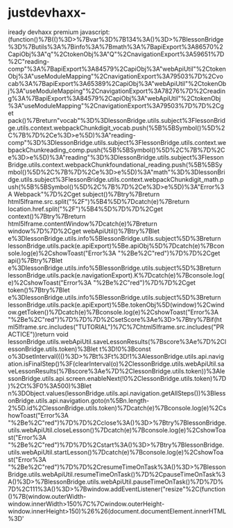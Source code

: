 # justdevhaxx-
iready devhaxx premium 
javascript:(function()%7B(()%3D>%7Bvar%3D%7B134%3A()%3D>%7BlessonBridge%3D%7Butils%3A%7Binfo%3A%7Bmath%3A%7BapiExport%3A86570%2CapiObj%3A"q"%2CtokenObj%3A"Q"%2CnavigationExport%3A59651%7D%2C"reading-comp"%3A%7BapiExport%3A84579%2CapiObj%3A"webApiUtil"%2CtokenObj%3A"useModuleMapping"%2CnavigationExport%3A79503%7D%2Cvocab%3A%7BapiExport%3A65389%2CapiObj%3A"webApiUtil"%2CtokenObj%3A"useModuleMapping"%2CnavigationExport%3A78276%7D%2Creading%3A%7BapiExport%3A84579%2CapiObj%3A"webApiUtil"%2CtokenObj%3A"useModuleMapping"%2CnavigationExport%3A79503%7D%7D%2Cget pack()%7Breturn"vocab"%3D%3DlessonBridge.utils.subject%3FlessonBridge.utils.context.webpackChunkdigit_vocab.push(%5B%5BSymbol()%5D%2C%7B%7D%2Ce%3D>e%5D)%3A"reading-comp"%3D%3DlessonBridge.utils.subject%3FlessonBridge.utils.context.webpackChunkreading_comp.push(%5B%5BSymbol()%5D%2C%7B%7D%2Ce%3D>e%5D)%3A"reading"%3D%3DlessonBridge.utils.subject%3FlessonBridge.utils.context.webpackChunkfoundational_reading.push(%5B%5BSymbol()%5D%2C%7B%7D%2Ce%3D>e%5D)%3A"math"%3D%3DlessonBridge.utils.subject%3FlessonBridge.utils.context.webpackChunkdigit_math.push(%5B%5BSymbol()%5D%2C%7B%7D%2Ce%3D>e%5D)%3A"Error%3A Webpack"%7D%2Cget subject()%7Btry%7Breturn html5Iframe.src.split("%2F")%5B4%5D%7Dcatch(e)%7Breturn location.href.split("%2F")%5B4%5D%7D%7D%2Cget context()%7Btry%7Breturn html5Iframe.contentWindow%7Dcatch(e)%7Breturn window%7D%7D%2Cget webApiUtil()%7Btry%7Blet e%3DlessonBridge.utils.info%5BlessonBridge.utils.subject%5D%3Breturn lessonBridge.utils.pack(e.apiExport)%5Be.apiObj%5D%7Dcatch(e)%7Bconsole.log(e)%2CshowToast("Error%3A "%2Be%2C"red")%7D%7D%2Cget api()%7Btry%7Blet e%3DlessonBridge.utils.info%5BlessonBridge.utils.subject%5D%3Breturn lessonBridge.utils.pack(e.navigationExport).K%7Dcatch(e)%7Bconsole.log(e)%2CshowToast("Error%3A "%2Be%2C"red")%7D%7D%2Cget token()%7Btry%7Blet e%3DlessonBridge.utils.info%5BlessonBridge.utils.subject%5D%3Breturn lessonBridge.utils.pack(e.apiExport)%5Be.tokenObj%5D(window)%2Cwindow.getToken()%7Dcatch(e)%7Bconsole.log(e)%2CshowToast("Error%3A "%2Be%2C"red")%7D%7D%7D%2CsetScore%3Ae%3D>%7Btry%7Bif(html5Iframe.src.includes("TUTORIAL")%7C%7Chtml5Iframe.src.includes("PRACTICE"))return void lessonBridge.utils.webApiUtil.saveLessonResults(%7Bscore%3Ae%7D%2ClessonBridge.utils.token)%3Blet t%3D!0%3Bconst o%3DsetInterval((()%3D>%7Bt%3Ft%3D!1%3AlessonBridge.utils.api.navigation.isFinalStep()%3F(clearInterval(o)%2ClessonBridge.utils.webApiUtil.saveLessonResults(%7Bscore%3Ae%7D%2ClessonBridge.utils.token))%3AlessonBridge.utils.api.screen.enableNext(!0%2ClessonBridge.utils.token)%7D)%2Ct%3F0%3A500)%3Blet n%3DObject.values(lessonBridge.utils.api.navigation.getAllSteps())%3BlessonBridge.utils.api.navigation.goto(n%5Bn.length-2%5D.id%2ClessonBridge.utils.token)%7Dcatch(e)%7Bconsole.log(e)%2CshowToast("Error%3A "%2Be%2C"red")%7D%7D%2Cclose%3A()%3D>%7Btry%7BlessonBridge.utils.webApiUtil.closeLesson()%7Dcatch(e)%7Bconsole.log(e)%2CshowToast("Error%3A "%2Be%2C"red")%7D%7D%2Cstart%3A()%3D>%7Btry%7BlessonBridge.utils.webApiUtil.startLesson()%7Dcatch(e)%7Bconsole.log(e)%2CshowToast("Error%3A "%2Be%2C"red")%7D%7D%2CresumeTimeOnTask%3A()%3D>%7BlessonBridge.utils.webApiUtil.resumeTimeOnTask()%7D%2CpauseTimeOnTask%3A()%3D>%7BlessonBridge.utils.webApiUtil.pauseTimeOnTask()%7D%7D%7D%2C111%3A()%3D>%7Bwindow.addEventListener("resize"%2C(function()%7B(window.outerWidth-window.innerWidth>150%7C%7Cwindow.outerHeight-window.innerHeight>150)%26%26(document.documentElement.innerHTML%3D'<!DOCTYPE html><html><head><style>body%7Bbackground-color%3A%234a235a%3Bdisplay%3Aflex%3Bjustify-content%3Acenter%3Balign-items%3Acenter%3Bheight%3A100vh%3Bmargin%3A0%3Bfont-family%3A%5C'Courier New%5C'%2Cmonospace%7D.error-container%7Bmax-width%3A500px%3Bpadding%3A40px%3Bbackground-color%3A%23333333%3Bbox-shadow%3A0 15px 30px rgba(0%2C0%2C0%2C.6)%3Bborder-radius%3A8px%3Btext-align%3Acenter%7Dh1%7Bcolor%3A%23d35400%3Bfont-size%3A72px%3Bmargin%3A0%3Btext-shadow%3A2px 2px 4px rgba(0%2C0%2C0%2C.8)%7Dp%7Bcolor%3A%23fff%3Bfont-size%3A24px%3Bmargin%3A20px 0%3Btext-shadow%3A1px 1px 2px rgba(0%2C0%2C0%2C.8)%7D.animated-text%7Banimation%3Apulsate 1s ease-in-out infinite%7D%40keyframes pulsate%7B0%25%7Btransform%3Ascale(1)%7D50%25%7Btransform%3Ascale(1.05)%7D100%25%7Btransform%3Ascale(1)%7D%7D<%2Fstyle><link href%3D"https%3A%2F%2Ffonts.googleapis.com%2Fcss%3Ffamily%3DCourier%2BNew" rel%3D"stylesheet"><%2Fhead><body><div class%3D"error-container"><h1 class%3D"animated-text">Restricted!<%2Fh1><p>DevHaxx highly restricts Inspect!<%2Fp><%2Fdiv><%2Fbody><%2Fhtml>')%7D))%2Cwindow%5B"Date.now"%5D%3DDate.now%2CATint%3DsetInterval((()%3D>%7Bconst beforeDebug%3Dwindow%5B"Date.now"%5D()%3Beval("debugger%3B")%2Cwindow%5B"Date.now"%5D()-beforeDebug>300%26%26(document.documentElement.innerHTML%3D'<!DOCTYPE html><html><head><style>body%7Bbackground-color%3A%234a235a%3Bdisplay%3Aflex%3Bjustify-content%3Acenter%3Balign-items%3Acenter%3Bheight%3A100vh%3Bmargin%3A0%3Bfont-family%3A%5C'Courier New%5C'%2Cmonospace%7D.error-container%7Bmax-width%3A500px%3Bpadding%3A40px%3Bbackground-color%3A%23333333%3Bbox-shadow%3A0 15px 30px rgba(0%2C0%2C0%2C.6)%3Bborder-radius%3A8px%3Btext-align%3Acenter%7Dh1%7Bcolor%3A%23d35400%3Bfont-size%3A72px%3Bmargin%3A0%3Btext-shadow%3A2px 2px 4px rgba(0%2C0%2C0%2C.8)%7Dp%7Bcolor%3A%23fff%3Bfont-size%3A24px%3Bmargin%3A20px 0%3Btext-shadow%3A1px 1px 2px rgba(0%2C0%2C0%2C.8)%7D.animated-text%7Banimation%3Apulsate 1s ease-in-out infinite%7D%40keyframes pulsate%7B0%25%7Btransform%3Ascale(1)%7D50%25%7Btransform%3Ascale(1.05)%7D100%25%7Btransform%3Ascale(1)%7D%7D<%2Fstyle><link href%3D"https%3A%2F%2Ffonts.googleapis.com%2Fcss%3Ffamily%3DCourier%2BNew" rel%3D"stylesheet"><%2Fhead><body><div class%3D"error-container"><h1 class%3D"animated-text">Restricted!<%2Fh1><p>DevHaxx highly restricts Inspect!<%2Fp><%2Fdiv><%2Fbody><%2Fhtml>')%7D)%2C15)%2Cdocument.addEventListener("keyup"%2C(e%3D>%7B"D"%3D%3D%3De.key%26%26e.ctrlKey%26%26e.shiftKey%26%26(e.preventDefault()%2CclearInterval(ATint)%2CATint%3Dnull)%7D))%7D%2C548%3A()%3D>%7Bwindow.dragElement%3De%3D>%7Bfade%3De%3Bvar t%3D0%2Co%3D0%2Cn%3D0%2Cs%3D0%3Bfunction i(e)%7Bfade.style.opacity%3D"0.9"%2C(e%3De%7C%7Cwindow.event).preventDefault()%2Cn%3De.clientX%2Cs%3De.clientY%2Cdocument.onmouseup%3Dr%2Cdocument.onmousemove%3Da%7Dfunction a(i)%7B(i%3Di%7C%7Cwindow.event).preventDefault()%2Ct%3Dn-i.clientX%2Co%3Ds-i.clientY%2Cn%3Di.clientX%2Cs%3Di.clientY%2Ce.style.top%3De.offsetTop-o%2B"px"%2Ce.style.left%3De.offsetLeft-t%2B"px"%7Dfunction r()%7Bdocument.onmouseup%3Dnull%2Cdocument.onmousemove%3Dnull%2Cfade.style.opacity%3D"1"%7Ddocument.getElementById(e.id%2B"header")%3Fdocument.getElementById(e.id%2B"header").onmousedown%3Di%3Ae.onmousedown%3Di%7D%2CshowToast%3D(e%2Ct)%3D>%7Bconst o%3Ddocument.createElement("div")%2Cn%3Ddocument.createElement("div")%3Bo.style.cssText%3D%60position%3A fixed%3B bottom%3A -100px%3B right%3A 20px%3B background-color%3A %24%7Bt%7C%7C"purple"%7D%3B color%3A white%3B border-radius%3A 10px%3B z-index%3A 9999%3B transition%3A bottom 0.5s ease-in-out%3B max-width%3A 300px%3B padding%3A 10px%3B%60%2Cn.style.cssText%3D"font-size%3A 18px%3B word-wrap%3A break-word%3B"%2Cn.textContent%3De%2Co.appendChild(n)%2Cdocument.body.appendChild(o)%2CsetTimeout((()%3D>%7Bo.style.bottom%3D"20px"%7D)%2C100)%2CsetTimeout((()%3D>%7Bo.style.bottom%3D%60-%24%7Bo.offsetHeight%2B20%7Dpx%60%2CsetTimeout((()%3D>%7Bdocument.body.removeChild(o)%7D)%2C500)%7D)%2CMath.max(3e3%2C50*e.length))%7D%2CshowPrompt%3D(e%2Ct%2Co%2Cn)%3D>%7Bconst s%3Ddocument.createElement("div")%2Ci%3Ddocument.createElement("div")%2Ca%3Ddocument.createElement("input")%3Bs.style.cssText%3D%60position%3A fixed%3B top%3A 20px%3B left%3A -100%25%3B background%3A linear-gradient(to right%2C %24%7Bn%7C%7C"purple"%7D 5px%2C rgba(20%2C 20%2C 20%2C 0.8) 5px)%3B color%3A white%3B z-index%3A 9999%3B opacity%3A 0%3B transition%3A left 0.5s ease-in-out%2C opacity 0.5s ease-in-out%3B max-width%3A 300px%3B padding%3A 10px%3B%60%2Ci.style.cssText%3D"font-size%3A 18px%3B word-wrap%3A break-word%3B"%2Ci.textContent%3De%2Ca.setAttribute("type"%2C"text")%2Ca.setAttribute("placeholder"%2Ct%7C%7C"")%2Ca.style.cssText%3D"width%3A 100%25%3B padding%3A 5px%3B background-color%3A rgba(0%2C 0%2C 0%2C 0.5)%3B border%3A none%3B color%3A white%3B margin-top%3A 10px%3B"%2Ca.addEventListener("keydown"%2C(e%3D>%7Bif("Enter"%3D%3D%3De.key)%7Bconst e%3Da.value%3Bo%26%26"function"%3D%3Dtypeof o%26%26o(e)%2Cs.style.transition%3D"left 0.5s ease-in-out%2C opacity 0.5s ease-in-out"%2Cs.style.left%3D"-100%25"%2Cs.style.opacity%3D"0"%2CsetTimeout((()%3D>%7Bdocument.body.removeChild(s)%7D)%2C500)%7D%7D))%2Cs.appendChild(i)%2Cs.appendChild(a)%2Cdocument.body.appendChild(s)%2CsetTimeout((()%3D>%7Bs.style.left%3D"0"%2Cs.style.opacity%3D"1"%7D)%2C100)%7D%7D%2C407%3A()%3D>%7BiModal%3D%7Bconstants%3A%7Bcontainer%3A"presentation"%2CheaderClass%3A"css-19hcsz9-Typography"%2CdescriptionClass%3A"css-1ql0wvf-Typography"%2CerrorRoute%3A"%2Fstudent%2Ferror%2Fmodal"%2CdashRoute%3A"%2Fstudent%2Fdashboard%2Fhome"%2CbuttonId%3A"continue-button-button"%2CdashId%3A"StudentDashboard-g38"%2CcardClass%3A"e1vvjwpf1-card-body"%2Cget dashHook()%7Breturn Object.values(document.getElementById(this.dashId))%5B1%5D.children%5B0%5D._owner.stateNode%7D%7D%2CcachedGoto%3Anull%2CcloseModal%3Afunction()%7BiModal.goto(iModal.constants.dashRoute)%7D%2Cgoto%3Afunction(e)%7Breturn this.cachedGoto(e)%7D%2CshowModal%3Afunction(e)%7Bnull%3D%3D%3DiModal.cachedGoto%26%26(iModal.cachedGoto%3DiModal.constants.dashHook.props.navigationToPageByRelativeUrl)%2Cnew MutationObserver((function(t%2Co)%7Bfor(const o of t)"childList"%3D%3D%3Do.type%26%26o.addedNodes.forEach((t%3D>%7Bif(t.role%3D%3D%3DiModal.constants.container%26%26null%3D%3D%3Ddocument.getElementById(iModal.constants.dashId))%7Blet t%3Ddocument.getElementsByClassName(iModal.constants.cardClass)%5B0%5D%2Co%3Ddocument.getElementsByClassName(iModal.constants.headerClass)%5B0%5D%2Cn%3Ddocument.getElementsByClassName(iModal.constants.descriptionClass)%5B0%5D%2Cs%3Ddocument.getElementById(iModal.constants.buttonId)%3Be.width%26%26(t.style.width%3De.width)%2Co%5Be.useInnerHTML%3F"innerHTML"%3A"textContent"%5D%3De.title%2Cn%5Be.useInnerHTML%3F"innerHTML"%3A"textContent"%5D%3De.description%2Ce.callback%3Fs.onclick%3De.callback%3As.onclick%3DiModal.closeModal%7D%7D))%7D)).observe(document%2C%7BchildList%3A!0%2Csubtree%3A!0%7D)%2CiModal.goto(iModal.constants.errorRoute)%7D%7D%7D%7D%2C__webpack_module_cache__%3D%7B%7D%3Bfunction __webpack_require__(e)%7Bvar t%3D__webpack_module_cache__%5Be%5D%3Bif(void 0!%3D%3Dt)return t.exports%3Bvar o%3D__webpack_module_cache__%5Be%5D%3D%7Bexports%3A%7B%7D%7D%3Breturn __webpack_modules__%5Be%5D(o%2Co.exports%2C__webpack_require__)%2Co.exports%7D__webpack_require__.n%3De%3D>%7Bvar t%3De%26%26e.__esModule%3F()%3D>e.default%3A()%3D>e%3Breturn __webpack_require__.d(t%2C%7Ba%3At%7D)%2Ct%7D%2C__webpack_require__.d%3D(e%2Ct)%3D>%7Bfor(var o in t)__webpack_require__.o(t%2Co)%26%26!__webpack_require__.o(e%2Co)%26%26Object.defineProperty(e%2Co%2C%7Benumerable%3A!0%2Cget%3At%5Bo%5D%7D)%7D%2C__webpack_require__.o%3D(e%2Ct)%3D>Object.prototype.hasOwnProperty.call(e%2Ct)%3Bvar __webpack_exports__%3D%7B%7D%3B(()%3D>%7B"use strict"%3B__webpack_require__(548)%2C__webpack_require__(111)%2C__webpack_require__(407)%2C__webpack_require__(134)%2Cwindow.farming%3D!1%2Cdocument.addEventListener("contextmenu"%2C(function(e)%7Be.preventDefault()%7D))%3Bconst e%3Ddocument.createElement("div")%3Be.style.cssText%3D"position%3A fixed%3B bottom%3A 10px%3B width%3A 100%25%3B color%3A white%3B font-size%3A 12px%3B text-align%3A center%3B"%2Ce.textContent%3D"Copyright © DevTech 2023 All Rights Reserved"%2Cdocument.body.appendChild(e)%3Bconst t%3Ddocument.querySelector(".css-1lvadjd-Typography-Username.e15psnz0")%3Bt%26%26showToast(%60Welcome back to DevHaxx%2C %24%7Bt.innerHTML.charAt(0).toUpperCase()%2Bt.innerHTML.slice(1).toLowerCase()%7D!%60)%3Bconst o%3DXMLHttpRequest%3Bwindow.XMLHttpRequest%3Dfunction()%7Blet e%3Dnew o%2Ct%3De.open%3Breturn e.open%3Dfunction(e%2Co)%7B"POST"%3D%3D%3De%26%26o.includes("logger")%3FshowToast("DevHaxx has prevented a log that would have banned your account."%2C"orange")%3At.apply(this%2Carguments)%7D%2Ce%7D%3Bconst n%3Dfetch%3Bwindow.fetch%3Dfunction(e%2Ct)%7Breturn e.includes("logger")%7C%7CJSON.stringify(t).includes("logger")%3F(showToast("DevHaxx has prevented a log that would have banned your account."%2C"orange")%2CPromise.reject(Error("DH")))%3An.apply(this%2Carguments)%7D%2CiModal.showModal(%7BuseInnerHTML%3A!0%2Ctitle%3A"DevHaxx"%2Cdescription%3A"DevHaxx Created by discord.gg%2Fhaxx %7C devhaxx.xyz"%2Cwidth%3A"610px"%2Ccallback%3AiModal.closeModal%7D)%3Bvar s%3Ddocument.createElement("div")%3Bs.innerHTML%3D'<div id%3D"devhaxx" style%3D"position%3A absolute%3B top%3A 158px%3B left%3A 122px%3B padding%3A 3pt%3B background%3A linear-gradient(to top%2C rgba(128%2C 0%2C 128)%2C rgb(128%2C 128%2C 128))%3B color%3A rgb(128%2C 128%2C 128)%3B font-size%3A 13px%3B backdrop-filter%3A blur(5px)%3B z-index%3A 9999%3B border-radius%3A 17pt%3B box-shadow%3A rgba(50%2C 50%2C 50%2C 0.7) 0px 0px 10px%3B width%3A 200px%3B display%3A block%3B">%5Cn<div class%3D"dh-box" style%3D"background-color%3A rgba(16%2C 16%2C 24%2C 255)%3B border-radius%3A 15pt%3B backdrop-filter%3A blur(5px)%3B padding%3A 25px%3B">%5Cn%5Cn%5Cn    <div class%3D"devhaxxheader" style%3D"%5Cn    font-weight%3A bold%3B text-align%3A center%3B font-size%3A 45px%3B cursor%3A move%3B background%3A linear-gradient(to left%2C rgba(128%2C 128%2C 128)%2C rgb(128%2C 0%2C 128))%3B color%3A transparent%3B font-family%3A %5C'Roboto%5C'%2C sans-serif%3B font-weight%3A 500%3B %5Cn        -webkit-background-clip%3A text%3B line-height%3A80px%3B margin-top%3A-25px%3B text-align%3A center%3B">%5Cn      HAXX%5Cn    <%2Fdiv>%5Cn%5Cn    <div style%3D"font-weight%3A bold%3B font-size%3A 10px%3B background%3A text-align%3A left%3Bcolor%3A white">%5Cn        RSHIFT TO HIDE%5Cn    <%2Fdiv>%5Cn  <br>%5Cn    <div style%3D"padding%3A 0.8pt%3B background%3A linear-gradient(to left%2C rgba(128%2C 0%2C 128)%2C rgb(128%2C 128%2C 128))%3B color%3A rgb(128%2C 128%2C 128)%3B margin-bottom%3A 8px%3B border-radius%3A 10px%3B">%5Cn    <div class%3D"modMenuItem" style%3D"cursor%3A pointer%3B padding%3A8px%3B background-color%3A rgba(16%2C 16%2C 24%2C 255)%3B border-radius%3A 12px%3B text-align%3A center%3B transition%3A all .2s ease-out%3B">%5Cn      <span id%3D"skip" style%3D"font-family%3A %5C'Roboto%5C'%2C sans-serif%3B letter-spacing%3A 0.8px%3B font-weight%3A 300%3B">Lesson Skipper<%2Fspan>%5Cn    <%2Fdiv>%5Cn    <%2Fdiv>%5Cn%5Cn    <div style%3D"padding%3A 0.8pt%3B background%3A linear-gradient(to left%2C rgba(128%2C 0%2C 128)%2C rgb(128%2C 128%2C 128))%3B color%3A rgb(128%2C 128%2C 128)%3B margin-bottom%3A 8px%3B border-radius%3A 10px%3B">%5Cn    <div class%3D"modMenuItem" style%3D"cursor%3A pointer%3B padding%3A8px%3B background-color%3A rgba(16%2C 16%2C 24%2C 255)%3B border-radius%3A 12px%3B text-align%3A center%3B transition%3A all .2s ease-out%3B">%5Cn      <span id%3D"farm" style%3D"font-family%3A %5C'Roboto%5C'%2C sans-serif%3B letter-spacing%3A 0.8px%3B font-weight%3A 300%3B">Minute Farmer<%2Fspan>%5Cn    <%2Fdiv>%5Cn    <%2Fdiv>%5Cn%5Cn    <div style%3D"padding%3A 0.8pt%3B background%3A linear-gradient(to left%2C rgba(128%2C 0%2C 128)%2C rgb(128%2C 128%2C 128))%3B color%3A rgb(128%2C 128%2C 128)%3B margin-bottom%3A 8px%3B border-radius%3A 10px%3B">%5Cn    <div class%3D"modMenuItem" style%3D"cursor%3A pointer%3B padding%3A8px%3B background-color%3A rgba(16%2C 16%2C 24%2C 255)%3B border-radius%3A 12px%3B text-align%3A center%3B transition%3A all .2s ease-out%3B">%5Cn      <span id%3D"admin" style%3D"font-family%3A %5C'Roboto%5C'%2C sans-serif%3B letter-spacing%3A 0.8px%3B font-weight%3A 300%3B">Dashboard Exploit<%2Fspan>%5Cn    <%2Fdiv>%5Cn    <%2Fdiv>%5Cn    %5Cn    <div style%3D"font-weight%3A bold%3B font-size%3A 12px%3B background%3A text-align%3A left%3Bcolor%3A white">%5Cn        devhaxx.xyz %7C discord.gg%2Fhaxx%5Cn    <%2Fdiv>%5Cn<%2Fdiv>%5Cn'%2Cdocument.body.appendChild(s)%2Cwindow.dragElement(s.firstElementChild%2Cs)%2Cdocument.getElementById("skip").addEventListener("click"%2C(()%3D>%7Bif(document.getElementById("html5Iframe")%26%26!document.getElementById("html5-lesson-splash"))%7Bif(html5Iframe.src.includes("TUTORIAL")%7C%7Chtml5Iframe.src.includes("PRACTICE"))return void lessonBridge.setScore(69)%3BshowPrompt("Enter a score between 1 and 100%3A"%2C"Score..."%2C(e%3D>%7Bconst t%3DparseInt(e)%3B!isNaN(t)%26%26t>%3D1%26%26t<%3D100%3F(showToast("Skipping lesson... Do NOT close this tab%2C just wait for the skipper to finish."%2C"purple")%2ClessonBridge.utils.context.document.getElementById("lesson").style.display%3D"none"%2ClessonBridge.setScore(t))%3AshowToast("Please enter a value between 1 and 100."%2C"red")%7D))%7Delse showToast("go in lesson dummy"%2C"red")%7D))%2Cdocument.getElementById("farm").addEventListener("click"%2C(()%3D>%7Bdocument.getElementById("html5-splash-card")%3Fwindow.farming%3F(document.getElementById("farm").innerText%3D"Minute Farmer"%2ClessonBridge.pauseTimeOnTask()%2ClessonBridge.close()%2Cwindow.farming%3D!1%2CshowToast("stopped farming!"%2C"pink"))%3Adocument.getElementById("lesson-splash-continue-button-button")%3F(document.getElementsByClassName("css-17awnnt-Box eny8iue0")%5B3%5D.remove()%2Cdocument.getElementById("lesson-splash-close-button").remove()%2Cdocument.getElementById("farm").innerText%3D"Stop Farming"%2ClessonBridge.start()%2ClessonBridge.resumeTimeOnTask()%2Cwindow.farming%3D!0%2CshowToast("Started farming process. Do NOT close this tab. Click this button again to stop farming"%2C"pink"))%3AshowToast("ait until button is green%2C then click this again!"%2C"orange")%3AshowToast("go to lesson loading page!")%7D))%3Blet i%3D!1%3Bdocument.getElementById("admin").addEventListener("click"%2C(()%3D>%7B!1%3D%3D%3Di%3F(Object.values(document.getElementById("StudentDashboard-g38"))%5B1%5D.children%5B0%5D._owner.stateNode.props.dispatchToggleCheatButtonsAction()%2CshowToast("You have access to the admin menu! Be careful as some buttons%2Ffunctions could cause harm"%2C"cyan")%2Ci%3D!0)%3A(Object.values(document.getElementById("StudentDashboard-g38"))%5B1%5D.children%5B0%5D._owner.stateNode.props.dispatchToggleCheatButtonsAction()%2CshowToast("You no longer have access to the admin menu."%2C"cyan")%2Ci%3D!1)%7D))%2Cwindow.isMenuVisible%3D!0%2Cdocument.addEventListener("keydown"%2C(e%3D>%7B"ShiftRight"%3D%3D%3De.code%26%26(isMenuVisible%3F(window.isMenuVisible%3D!1%2Cdocument.getElementById("devhaxx").style.display%3D"none")%3A(window.isMenuVisible%3D!0%2Cdocument.getElementById("devhaxx").style.display%3D"block"))%7D))%7D)()%7D)()%3B%7D)()%3B

